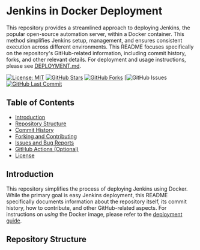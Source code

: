 # Jenkins in Docker Deployment

This repository provides a streamlined approach to deploying Jenkins, the popular open-source automation server, within a Docker container.  This method simplifies Jenkins setup, management, and ensures consistent execution across different environments.  This README focuses specifically on the repository's GitHub-related information, including commit history, forks, and other relevant details.  For deployment and usage instructions, please see [DEPLOYMENT.md](DEPLOYMENT.md).

[![License: MIT](https://img.shields.io/badge/License-MIT-yellow.svg)](https://opensource.org/licenses/MIT)
[![GitHub Stars](https://img.shields.io/github/stars/rochaandre/jenkins)](https://github.com/rochaandre/jenkins/stargazers)
[![GitHub Forks](https://img.shields.io/github/forks/rochaandre/jenkins)](https://github.com/rochaandre/jenkins/network/members)
[![GitHub Issues](https://img.shields.io/github/issues/rochaandre/jenkins/issues)
[![GitHub Last Commit](https://img.shields.io/github/last-commit/rochaandre/jenkins)](https://github.com/rochaandre/jenkins/commits/main)

## Table of Contents

- [Introduction](#introduction)
- [Repository Structure](#repository-structure)
- [Commit History](#commit-history)
- [Forking and Contributing](#forking-and-contributing)
- [Issues and Bug Reports](#issues-and-bug-reports)
- [GitHub Actions (Optional)](#github-actions-optional)
- [License](#license)

## Introduction

This repository simplifies the process of deploying Jenkins using Docker.  While the primary goal is easy Jenkins deployment, this README specifically documents information about the repository itself, its commit history, how to contribute, and other GitHub-related aspects.  For instructions on *using* the Docker image, please refer to the [deployment guide](DEPLOYMENT.md).

## Repository Structure
